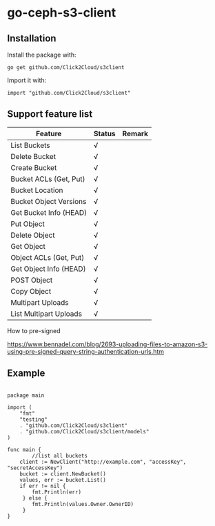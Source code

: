 # go-ceph-s3-client 

## Installation

Install the package with:

```
go get github.com/Click2Cloud/s3client
```

Import it with:

```
import "github.com/Click2Cloud/s3client"
```

## Support feature list

Feature | Status | Remark
---|---|---
List Buckets |  √
Delete Bucket|  √
Create Bucket|  √
Bucket ACLs (Get, Put) | √
Bucket Location | √
Bucket Object Versions | √
Get Bucket Info (HEAD) |√
Put Object|√|
Delete Object|√|
Get Object|√|
Object ACLs (Get, Put)|√|
Get Object Info (HEAD)|√|
POST Object|√|
Copy Object|√|
Multipart Uploads|√|
List Multipart Uploads|√


How to pre-signed

 https://www.bennadel.com/blog/2693-uploading-files-to-amazon-s3-using-pre-signed-query-string-authentication-urls.htm

## Example


```

package main

import (
	"fmt"
	"testing"
	. "github.com/Click2Cloud/s3client"
	. "github.com/Click2Cloud/s3client/models"
)

func main {
    	//list all buckets
	client := NewClient("http://example.com", "accessKey", "secretAccessKey")
	bucket := client.NewBucket()
	values, err := bucket.List()
	if err != nil {
	 	fmt.Println(err)
	 } else {
	 	fmt.Println(values.Owner.OwnerID)
	 }
}

```
